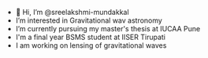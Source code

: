 - 👋 Hi, I’m @sreelakshmi-mundakkal 
-  I’m interested in Gravitational wav astronomy
-  I’m currently pursuing my master's thesis at IUCAA Pune
-  I'm a final year BSMS student at IISER Tirupati
-  I am working on lensing of gravitational waves


